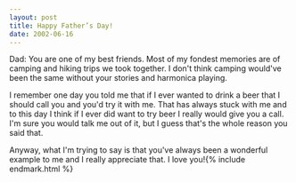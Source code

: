 ```yaml
---
layout: post
title: Happy Father’s Day!
date: 2002-06-16
---
```


Dad: You are one of my best friends. Most of my fondest memories are of camping and hiking trips we took together. I don't think camping would've been the same without your stories and harmonica playing.

I remember one day you told me that if I ever wanted to drink a beer that I should call you and you'd try it with me. That has always stuck with me and to this day I think if I ever did want to try beer I really would give you a call. I'm sure you would talk me out of it, but I guess that's the whole reason you said that.

Anyway, what I'm trying to say is that you've always been a wonderful example to me and I really appreciate that. I love you!{% include endmark.html %}